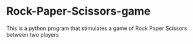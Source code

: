 # Rock-Paper-Scissors-game
This is a python program that stimulates a game of Rock Paper Scissors between two players
